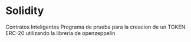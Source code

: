 # Solidity
Contratos Inteligentes
Programa de prueba para la creacion de un TOKEN ERC-20 utilizando la libreria de openzeppelin
